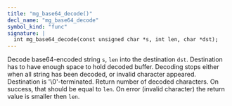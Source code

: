 ```yaml
---
title: "mg_base64_decode()"
decl_name: "mg_base64_decode"
symbol_kind: "func"
signature: |
  int mg_base64_decode(const unsigned char *s, int len, char *dst);
---
```


Decode base64-encoded string `s`, `len` into the destination `dst`.
Destination has to have enough space to hold decoded buffer.
Decoding stops either when all string has been decoded, or invalid
character appeared.
Destination is '\0'-terminated.
Return number of decoded characters. On success, that should be equal to
`len`. On error (invalid character) the return value is smaller then `len`. 

